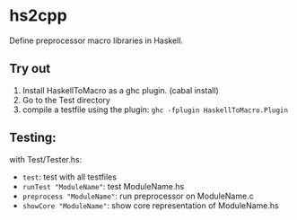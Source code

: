 # hs2cpp
Define preprocessor macro libraries in Haskell.

## Try out
1. Install HaskellToMacro as a ghc plugin. (cabal install)
2. Go to the Test directory
3. compile a testfile using the plugin: `ghc -fplugin HaskellToMacro.Plugin`

## Testing: 
with Test/Tester.hs:
 - `test`: test with all testfiles
 - `runTest "ModuleName"`: test ModuleName.hs
 - `preprocess "ModuleName"`: run preprocessor on ModuleName.c
 - `showCore "ModuleName"`: show core representation of ModuleName.hs
